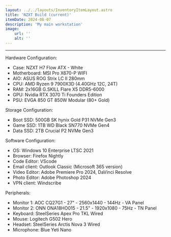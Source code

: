 ```yaml
---
layout: ../../layouts/InventoryItemLayout.astro
title: 'NZXT Build (current)'
itemDate: 2024-08-07
description: 'My main workstation'
image:
    url: '' 
    alt: ''
---
```

____________________________________________________________________________________________

Hardware Configuration:
<ul>
<li>Case: NZXT H7 Flow ATX - White
<li>Motherboard: MSI Pro X670-P WIFI
<li>AIO: ASUS ROG Strix LC II 280mm
<li>CPU: AMD Ryzen 9 7900X3D (4.40GHz 12C, 24T)
<li>RAM: 2x16GB G.SKILL Flare X5 DDR5-6000
<li>GPU: Nvidia RTX 3070 Ti Founders Edition
<li>PSU: EVGA 850 GT 850W Modular (80+ Gold)
</ul>

Storage Configuration:
<ul>
<li>Boot SSD: 500GB SK hynix Gold P31 NVMe Gen3
<li>Game SSD: 1TB WD Black SN770 NVMe Gen4
<li>Data SSD: 2TB Crucial P2 NVMe Gen3
</ul>

Software Configuration:
<ul>
<li>OS: Windows 10 Enterprise LTSC 2021
<li>Browser: Firefox Nightly
<li>Code Editor: VScode
<li>Email client: Outlook Classic (Microsoft 365 version)
<li>Video Editor: Adobe Premiere Pro 2024, DaVinci Resolve
<li>Photo Editor: Adobe Photoshop 2024
<li>VPN client: Windscribe
</ul>

Peripherals:
<ul>
<li>Monitor 1: AOC CQ27G1 - 27" - 2560x1440 - 144Hz - VA Panel
<li>Monitor 2: ONN ONA18HO015 - 21.5" - 1920x1080 - 75Hz - TN Panel
<li>Keyboard: SteelSeries Apex Pro TKL Wired
<li>Mouse: Logitech G502 Hero
<li>Headset: SteelSeries Arctis Nova 3 Wired
<li>Microphone: Blue Yeti Nano
</ul>